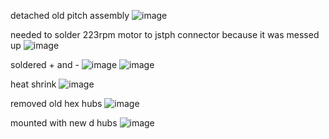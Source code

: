 detached old pitch assembly
![image](https://github.com/user-attachments/assets/8fd78cec-bba5-4367-8856-45e83227e676)

needed to solder 223rpm motor to jstph connector because it was messed up
![image](https://github.com/user-attachments/assets/1b51987a-aebd-47c9-838f-de1815b31702)

soldered + and -
![image](https://github.com/user-attachments/assets/aa766e65-bb70-495e-b755-528397eb722f)
![image](https://github.com/user-attachments/assets/39597903-c607-402c-86f6-fef4d9a6dcb8)

heat shrink
![image](https://github.com/user-attachments/assets/71946f8a-e0a3-42ad-9ec4-7bbf0145e5da)

removed old hex hubs
![image](https://github.com/user-attachments/assets/707fd5b9-22f5-49f7-9a20-bbe1d3ebf831)

mounted with new d hubs
![image](https://github.com/user-attachments/assets/685f6243-7fb9-48cf-b566-3394c3f2848b)

